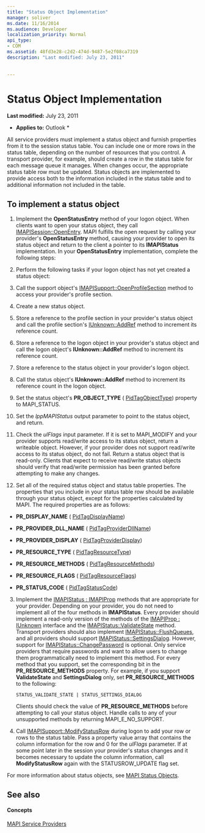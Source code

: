 ```yaml
---
title: "Status Object Implementation"
manager: soliver
ms.date: 11/16/2014
ms.audience: Developer
localization_priority: Normal
api_type:
- COM
ms.assetid: 48fd3e28-c2d2-474d-9487-5e2f08ca7319
description: "Last modified: July 23, 2011"
 
 
---
```


# Status Object Implementation

 **Last modified:** July 23, 2011 
  
 * **Applies to:** Outlook * 
  
All service providers must implement a status object and furnish properties from it to the session status table. You can include one or more rows in the status table, depending on the number of resources that you control. A transport provider, for example, should create a row in the status table for each message queue it manages. When changes occur, the appropriate status table row must be updated. Status objects are implemented to provide access both to the information included in the status table and to additional information not included in the table.
  
## To implement a status object

1. Implement the **OpenStatusEntry** method of your logon object. When clients want to open your status object, they call [IMAPISession::OpenEntry](imapisession-openentry.md). MAPI fulfills the open request by calling your provider's **OpenStatusEntry** method, causing your provider to open its status object and return to the client a pointer to its **IMAPIStatus** implementation. In your **OpenStatusEntry** implementation, complete the following steps: 
    
1. Perform the following tasks if your logon object has not yet created a status object:
    
1. Call the support object's [IMAPISupport::OpenProfileSection](imapisupport-openprofilesection.md) method to access your provider's profile section. 
    
2. Create a new status object.
    
3. Store a reference to the profile section in your provider's status object and call the profile section's [IUnknown::AddRef](http://msdn.microsoft.com/library/b4316efd-73d4-4995-b898-8025a316ba63%28Office.15%29.aspx) method to increment its reference count. 
    
4. Store a reference to the logon object in your provider's status object and call the logon object's **IUnknown::AddRef** method to increment its reference count. 
    
5. Store a reference to the status object in your provider's logon object.
    
2. Call the status object's **IUnknown::AddRef** method to increment its reference count in the logon object. 
    
3. Set the status object's **PR_OBJECT_TYPE** ( [PidTagObjectType](pidtagobjecttype-canonical-property.md)) property to MAPI_STATUS.
    
4. Set the  _lppMAPIStatus_ output parameter to point to the status object, and return. 
    
5. Check the  _ulFlags_ input parameter. If it is set to MAPI_MODIFY and your provider supports read/write access to its status object, return a writeable object. However, if your provider does not support read/write access to its status object, do not fail. Return a status object that is read-only. Clients that expect to receive read/write status objects should verify that read/write permission has been granted before attempting to make any changes. 
    
2. Set all of the required status object and status table properties. The properties that you include in your status table row should be available through your status object, except for the properties calculated by MAPI. The required properties are as follows:
    
  - **PR_DISPLAY_NAME** ( [PidTagDisplayName](pidtagdisplayname-canonical-property.md))
    
  - **PR_PROVIDER_DLL_NAME** ( [PidTagProviderDllName](pidtagproviderdllname-canonical-property.md))
    
  - **PR_PROVIDER_DISPLAY** ( [PidTagProviderDisplay](pidtagproviderdisplay-canonical-property.md))
    
  - **PR_RESOURCE_TYPE** ( [PidTagResourceType](pidtagresourcetype-canonical-property.md))
    
  - **PR_RESOURCE_METHODS** ( [PidTagResourceMethods](pidtagresourcemethods-canonical-property.md))
    
  - **PR_RESOURCE_FLAGS** ( [PidTagResourceFlags](pidtagresourceflags-canonical-property.md))
    
  - **PR_STATUS_CODE** ( [PidTagStatusCode](pidtagstatuscode-canonical-property.md))
    
3. Implement the [IMAPIStatus : IMAPIProp](imapistatusimapiprop.md) methods that are appropriate for your provider. Depending on your provider, you do not need to implement all of the four methods in **IMAPIStatus**. Every provider should implement a read-only version of the methods of the [IMAPIProp : IUnknown](imapipropiunknown.md) interface and the [IMAPIStatus::ValidateState](imapistatus-validatestate.md) method. Transport providers should also implement [IMAPIStatus::FlushQueues](imapistatus-flushqueues.md), and all providers should support [IMAPIStatus::SettingsDialog](imapistatus-settingsdialog.md). However, support for [IMAPIStatus::ChangePassword](imapistatus-changepassword.md) is optional. Only service providers that require passwords and want to allow users to change them programmatically need to implement this method. For every method that you support, set the corresponding bit in the **PR_RESOURCE_METHODS** property. For example, if you support **ValidateState** and **SettingsDialog** only, set **PR_RESOURCE_METHODS** to the following: 
    
     `STATUS_VALIDATE_STATE | STATUS_SETTINGS_DIALOG`
    
    Clients should check the value of **PR_RESOURCE_METHODS** before attempting to call your status object. Handle calls to any of your unsupported methods by returning MAPI_E_NO_SUPPORT. 
    
4. Call [IMAPISupport::ModifyStatusRow](imapisupport-modifystatusrow.md) during logon to add your row or rows to the status table. Pass a property value array that contains the column information for the row and 0 for the  _ulFlags_ parameter. If at some point later in the session your provider's status changes and it becomes necessary to update the column information, call **ModifyStatusRow** again with the STATUSROW_UPDATE flag set. 
    
For more information about status objects, see [MAPI Status Objects](mapi-status-objects.md).
  
## See also

#### Concepts

[MAPI Service Providers](mapi-service-providers.md)


